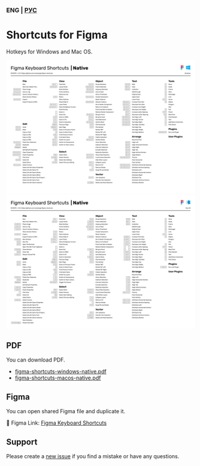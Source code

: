 ### ENG | [РУС](./README-RU.md)

# Shortcuts for Figma
Hotkeys for Windows and Mac OS.

![Windows shortcuts](./images/figma-shortcuts-windows-native.png)
![MacOS shortcuts](./images/figma-shortcuts-macos-native.png)

## PDF
You can download PDF.
- [figma-shortcuts-windows-native.pdf](./pdf/figma-shortcuts-windows-native.pdf)
- [figma-shortcuts-macos-native.pdf](./pdf/figma-shortcuts-macos-native.pdf)

## Figma
You can open shared Figma file and duplicate it.

🖖 Figma Link: [Figma Keyboard Shortcuts](https://www.figma.com/file/PUnOKWnIsQxBFrFAGVBgEW/Figma-Keyboard-Shortcuts?node-id=0%3A1)

## Support
Please create a
[new issue](https://github.com/vandesign/figma-shortcuts/issues/new)
if you find a mistake or have any questions.
